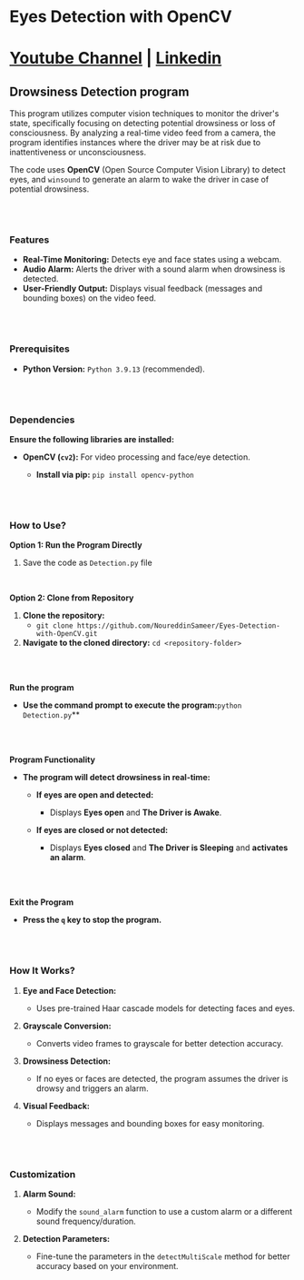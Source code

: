 # Eyes Detection with OpenCV
# [Youtube Channel](https://www.youtube.com/channel/UCrT5u-1_J1ogG4l0TKhj21g) | [Linkedin](https://www.linkedin.com/in/noureddin-sameer-45760a236/)

## Drowsiness Detection program

This program utilizes computer vision techniques to monitor the driver's state, specifically focusing on detecting potential drowsiness or loss of consciousness. By analyzing a real-time video feed from a camera, the program identifies instances where the driver may be at risk due to inattentiveness or unconsciousness.

The code uses **OpenCV** (Open Source Computer Vision Library) to detect eyes, and `winsound` to generate an alarm to wake the driver in case of potential drowsiness.

</br></br>

### Features
* **Real-Time Monitoring:** Detects eye and face states using a webcam.
* **Audio Alarm:** Alerts the driver with a sound alarm when drowsiness is detected.
* **User-Friendly Output:** Displays visual feedback (messages and bounding boxes) on the video feed.

</br></br>

### Prerequisites
* **Python Version:** `Python 3.9.13` (recommended).

</br></br>

### Dependencies
**Ensure the following libraries are installed:**
- **OpenCV (`cv2`):** For video processing and face/eye detection.

  - **Install via pip:** ```pip install opencv-python```

</br></br>

### How to Use?

**Option 1: Run the Program Directly**
1. Save the code as `Detection.py` file

</br>

**Option 2: Clone from Repository**
1. **Clone the repository:**
   - `git clone https://github.com/NoureddinSameer/Eyes-Detection-with-OpenCV.git`
2. **Navigate to the cloned directory:** `cd <repository-folder>` 

</br></br>

**Run the program**
* **Use the command prompt to execute the program:**`python Detection.py`**


</br></br>

**Program Functionality**

* **The program will detect drowsiness in real-time:**
   - **If eyes are open and detected:**
     - Displays **Eyes open** and **The Driver is Awake**.
       
   - **If eyes are closed or not detected:**
     - Displays **Eyes closed** and **The Driver is Sleeping** and **activates an alarm**.

</br></br>


**Exit the Program**
* **Press the `q` key to stop the program.**



</br></br>

### How It Works?
1. **Eye and Face Detection:**
   - Uses pre-trained Haar cascade models for detecting faces and eyes.
     
2. **Grayscale Conversion:**
   - Converts video frames to grayscale for better detection accuracy.

3. **Drowsiness Detection:**
   - If no eyes or faces are detected, the program assumes the driver is drowsy and triggers an alarm.

4. **Visual Feedback:**
   - Displays messages and bounding boxes for easy monitoring.

</br></br>

### Customization
1. **Alarm Sound:**
   - Modify the `sound_alarm` function to use a custom alarm or a different sound frequency/duration.

2. **Detection Parameters:**
   - Fine-tune the parameters in the `detectMultiScale` method for better accuracy based on your environment.

